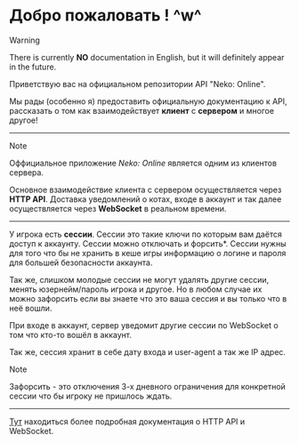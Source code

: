 # Добро пожаловать ! ^w^
> [!WARNING]
>
> There is currently **NO** documentation in English, but it will definitely appear in the future.

Приветствую вас на официальном репозитории API "Neko: Online".

Мы рады (особенно я) предоставить официальную документацию к API, рассказать о том как взаимодействует **клиент** с **сервером** и многое другое!

---

> [!NOTE]
> 
> Оффициальное приложение *Neko: Online* является одним из клиентов сервера.

Основное взаимодействие клиента с сервером осуществляется через **HTTP API**. Доставка уведомлений о котах, входе в аккаунт и так далее осуществляется через **WebSocket** в реальном времени.

---

У игрока есть **сессии**. Сессии это такие ключи по которым вам даётся доступ к аккаунту. Сессии можно отключать и форсить\*. Сессии нужны для того что бы не хранить в кеше игры информацию о логине и пароля для большей безопасности аккаунта. 

Так же, слишком молодые сессии не могут удалять другие сессии, менять юзернейм/пароль игрока и другое. Но в любом случае их можно зафорсить если вы знаете что это ваша сессия и вы только что в неё вошли.

При входе в аккаунт, сервер уведомит другие сессии по WebSocket о том что кто-то вошёл в аккаунт.

Так же, сессия хранит в себе дату входа и user-agent а так же IP адрес.

> [!NOTE]
> 
> Зафорсить - это отключения 3-х дневного ограничения для конкретной сессии что бы игроку не пришлось ждать.

---

[Тут](/docs.md) находиться более подробная документация о HTTP API и WebSocket.